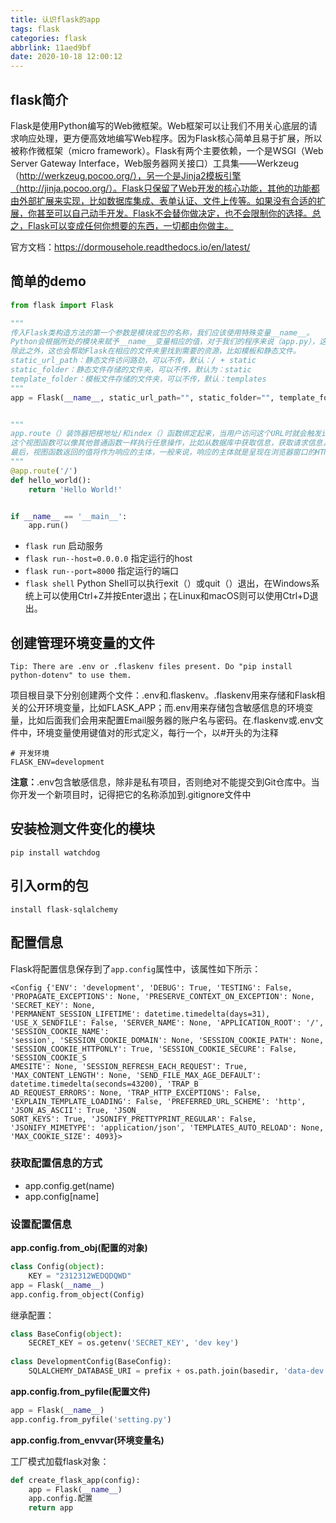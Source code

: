 ```yaml
---
title: 认识flask的app
tags: flask
categories: flask
abbrlink: 11aed9bf
date: 2020-10-18 12:00:12
---
```

## flask简介

Flask是使用Python编写的Web微框架。Web框架可以让我们不用关心底层的请求响应处理，更方便高效地编写Web程序。因为Flask核心简单且易于扩展，所以被称作微框架（micro framework）。Flask有两个主要依赖，一个是WSGI（Web Server Gateway Interface，Web服务器网关接口）工具集——Werkzeug（http://werkzeug.pocoo.org/），另一个是Jinja2模板引擎（http://jinja.pocoo.org/）。Flask只保留了Web开发的核心功能，其他的功能都由外部扩展来实现，比如数据库集成、表单认证、文件上传等。如果没有合适的扩展，你甚至可以自己动手开发。Flask不会替你做决定，也不会限制你的选择。总之，Flask可以变成任何你想要的东西，一切都由你做主。

官方文档：https://dormousehole.readthedocs.io/en/latest/

##  简单的demo

```python
from flask import Flask

"""
传入Flask类构造方法的第一个参数是模块或包的名称，我们应该使用特殊变量__name__。
Python会根据所处的模块来赋予__name__变量相应的值，对于我们的程序来说（app.py），这个值为app。
除此之外，这也会帮助Flask在相应的文件夹里找到需要的资源，比如模板和静态文件。
static_url_path：静态文件访问路劲，可以不传，默认：/ + static
static_folder：静态文件存储的文件夹，可以不传，默认为：static
template_folder：模板文件存储的文件夹，可以不传，默认：templates
"""
app = Flask(__name__, static_url_path="", static_folder="", template_folder="")


"""
app.route（）装饰器把根地址/和index（）函数绑定起来，当用户访问这个URL时就会触发index（）函数。
这个视图函数可以像其他普通函数一样执行任意操作，比如从数据库中获取信息，获取请求信息，对用户输入的数据进行计算和处理等。
最后，视图函数返回的值将作为响应的主体，一般来说，响应的主体就是呈现在浏览器窗口的HTML页面
"""
@app.route('/')
def hello_world():
    return 'Hello World!'


if __name__ == '__main__':
    app.run()

```

- `flask run` 启动服务
- `flask run--host=0.0.0.0` 指定运行的host
- `flask run--port=8000` 指定运行的端口
- `flask shell` Python Shell可以执行exit（）或quit（）退出，在Windows系统上可以使用Ctrl+Z并按Enter退出；在Linux和macOS则可以使用Ctrl+D退出。

## 创建管理环境变量的文件

`Tip: There are .env or .flaskenv files present. Do "pip install python-dotenv" to use them.` 

项目根目录下分别创建两个文件：.env和.flaskenv。.flaskenv用来存储和Flask相关的公开环境变量，比如FLASK_APP；而.env用来存储包含敏感信息的环境变量，比如后面我们会用来配置Email服务器的账户名与密码。在.flaskenv或.env文件中，环境变量使用键值对的形式定义，每行一个，以#开头的为注释

```text
# 开发环境
FLASK_ENV=development
```

**注意：**.env包含敏感信息，除非是私有项目，否则绝对不能提交到Git仓库中。当你开发一个新项目时，记得把它的名称添加到.gitignore文件中

## 安装检测文件变化的模块

`pip install watchdog`

## 引入orm的包

`install flask-sqlalchemy`

## 配置信息

Flask将配置信息保存到了`app.config`属性中，该属性如下所示：

```text
<Config {'ENV': 'development', 'DEBUG': True, 'TESTING': False, 'PROPAGATE_EXCEPTIONS': None, 'PRESERVE_CONTEXT_ON_EXCEPTION': None, 'SECRET_KEY': None,
'PERMANENT_SESSION_LIFETIME': datetime.timedelta(days=31), 'USE_X_SENDFILE': False, 'SERVER_NAME': None, 'APPLICATION_ROOT': '/', 'SESSION_COOKIE_NAME':
'session', 'SESSION_COOKIE_DOMAIN': None, 'SESSION_COOKIE_PATH': None, 'SESSION_COOKIE_HTTPONLY': True, 'SESSION_COOKIE_SECURE': False, 'SESSION_COOKIE_S
AMESITE': None, 'SESSION_REFRESH_EACH_REQUEST': True, 'MAX_CONTENT_LENGTH': None, 'SEND_FILE_MAX_AGE_DEFAULT': datetime.timedelta(seconds=43200), 'TRAP_B
AD_REQUEST_ERRORS': None, 'TRAP_HTTP_EXCEPTIONS': False, 'EXPLAIN_TEMPLATE_LOADING': False, 'PREFERRED_URL_SCHEME': 'http', 'JSON_AS_ASCII': True, 'JSON_
SORT_KEYS': True, 'JSONIFY_PRETTYPRINT_REGULAR': False, 'JSONIFY_MIMETYPE': 'application/json', 'TEMPLATES_AUTO_RELOAD': None, 'MAX_COOKIE_SIZE': 4093}>
```

### 获取配置信息的方式

- app.config.get(name)
- app.config[name]

### 设置配置信息

**app.config.from_obj(配置的对象)**

```python
class Config(object):
	KEY = "2312312WEDQDQWD"
app = Flask(__name__)
app.config.from_object(Config)
```

继承配置：

```python
class BaseConfig(object):
    SECRET_KEY = os.getenv('SECRET_KEY', 'dev key')
    
class DevelopmentConfig(BaseConfig):
    SQLALCHEMY_DATABASE_URI = prefix + os.path.join(basedir, 'data-dev.db')
```

**app.config.from_pyfile(配置文件)**

```python
app = Flask(__name__)
app.config.from_pyfile('setting.py')
```

**app.config.from_envvar(环境变量名)**

工厂模式加载flask对象：

```python
def create_flask_app(config):
	app = Flask(__name__)
	app.config.配置
	return app
```













